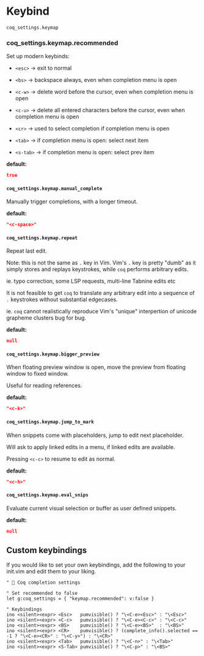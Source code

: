 # Keybind

`coq_settings.keymap`

### coq_settings.keymap.recommended

Set up modern keybinds:

- `<esc>` -> exit to normal

- `<bs>` -> backspace always, even when completion menu is open

- `<c-w>` -> delete word before the cursor, even when completion menu is open

- `<c-u>` -> delete all entered characters before the cursor, even when completion menu is open

- `<cr>` -> used to select completion if completion menu is open

- `<tab>` -> if completion menu is open: select next item

- `<s-tab>` -> if completion menu is open: select prev item

**default:**

```json
true
```

#### `coq_settings.keymap.manual_complete`

Manually trigger completions, with a longer timeout.

**default:**

```json
"<c-space>"
```

#### `coq_settings.keymap.repeat`

Repeat last edit.

Note: this is not the same as `.` key in Vim. Vim's `.` key is pretty "dumb" as it simply stores and replays keystrokes, while `coq` performs arbitrary edits. 

ie. typo correction, some LSP requests, multi-line Tabnine edits etc

It is not feasible to get `coq` to translate any arbitrary edit into a sequence of `.` keystrokes without substantial edgecases. 

ie. `coq` cannot realistically reproduce Vim's "unique" interpertion of unicode grapheme clusters bug for bug.

**default:**

```json
null
```

#### `coq_settings.keymap.bigger_preview`

When floating preview window is open, move the preview from floating window to fixed window.

Useful for reading references.

**default:**

```json
"<c-k>"
```

#### `coq_settings.keymap.jump_to_mark`

When snippets come with placeholders, jump to edit next placeholder.

Will ask to apply linked edits in a menu, if linked edits are available.

Pressing `<c-c>` to resume to edit as normal.

**default:**

```json
"<c-h>"
```

#### `coq_settings.keymap.eval_snips`

Evaluate current visual selection or buffer as user defined snippets.

**default:**

```json
null
```

## Custom keybindings

If you would like to set your own keybindings, add the following to your
init.vim and edit them to your liking.

```vim
" 🐓 Coq completion settings

" Set recommended to false
let g:coq_settings = { "keymap.recommended": v:false }

" Keybindings
ino <silent><expr> <Esc>   pumvisible() ? "\<C-e><Esc>" : "\<Esc>"
ino <silent><expr> <C-c>   pumvisible() ? "\<C-e><C-c>" : "\<C-c>"
ino <silent><expr> <BS>    pumvisible() ? "\<C-e><BS>"  : "\<BS>"
ino <silent><expr> <CR>    pumvisible() ? (complete_info().selected == -1 ? "\<C-e><CR>" : "\<C-y>") : "\<CR>"
ino <silent><expr> <Tab>   pumvisible() ? "\<C-n>" : "\<Tab>"
ino <silent><expr> <S-Tab> pumvisible() ? "\<C-p>" : "\<BS>"
```
